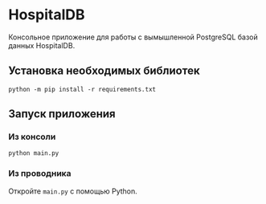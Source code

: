 # HospitalDB

Консольное приложение для работы с вымышленной PostgreSQL базой данных HospitalDB.

## Установка необходимых библиотек

```commandline
python -m pip install -r requirements.txt
```

## Запуск приложения

### Из консоли

```commandline
python main.py
```

### Из проводника

Откройте `main.py` с помощью Python.
